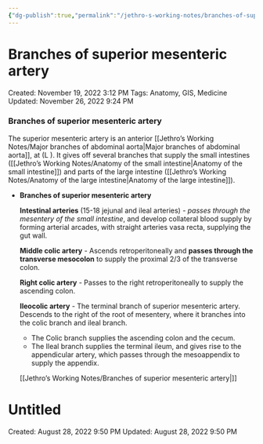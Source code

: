 ```yaml
---
{"dg-publish":true,"permalink":"/jethro-s-working-notes/branches-of-superior-mesenteric-artery/","dgPassFrontmatter":true}
---
```



# Branches of superior mesenteric artery

Created: November 19, 2022 3:12 PM
Tags: Anatomy, GIS, Medicine
Updated: November 26, 2022 9:24 PM

### Branches of superior mesenteric artery

The superior mesenteric artery is an anterior [[Jethro’s Working Notes/Major branches of abdominal aorta\|Major branches of abdominal aorta]], at (L ). It gives off several branches that supply the small intestines ([[Jethro’s Working Notes/Anatomy of the small intestine\|Anatomy of the small intestine]]) and parts of the large intestine ([[Jethro’s Working Notes/Anatomy of the large intestine\|Anatomy of the large intestine]]).

- ********Branches of superior mesenteric artery********
    
    **Intestinal arteries** (15-18 jejunal and ileal arteries) - *passes through the mesentery of the small intestine*, and develop collateral blood supply by forming arterial arcades, with straight arteries vasa recta, supplying the gut wall.
    
    ********************************************Middle colic artery******************************************** - Ascends retroperitoneally and ****************************************passes through the transverse mesocolon**************************************** to supply the proximal 2/3 of the transverse colon.
    
    ************************************Right colic artery************************************ - Passes to the right retroperitoneally to supply the ascending colon.
    
    ********************************Ileocolic artery******************************** - The terminal branch of superior mesenteric artery. Descends to the right of the root of mesentery, where it branches into the colic branch and ileal branch.
    
    - The Colic branch supplies the ascending colon and the cecum.
    - The Ileal branch supplies the terminal ileum, and gives rise to the appendicular artery, which passes through the mesoappendix to supply the appendix.
    
    [[Jethro’s Working Notes/Branches of superior mesenteric artery\|]]
    
    
<div class="transclusion internal-embed is-loaded"><div class="markdown-embed">





# Untitled

Created: August 28, 2022 9:50 PM
Updated: August 28, 2022 9:50 PM

</div></div>

